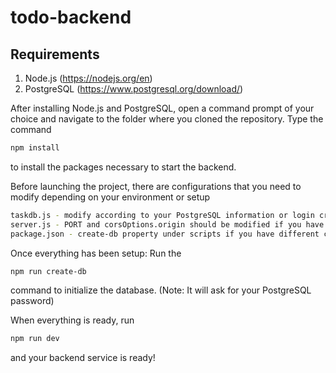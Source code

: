 # todo-backend

## Requirements

1. Node.js (https://nodejs.org/en)
2. PostgreSQL (https://www.postgresql.org/download/)

After installing Node.js and PostgreSQL, open a command prompt of your choice and navigate to the folder where you cloned the repository.
Type the command
```bash
npm install
```
to install the packages necessary to start the backend.

Before launching the project, there are configurations that you need to modify depending on your environment or setup

```bash
taskdb.js - modify according to your PostgreSQL information or login credentials
server.js - PORT and corsOptions.origin should be modified if you have a different setup
package.json - create-db property under scripts if you have different credentials for PostgreSQL
```

Once everything has been setup:
Run the
```bash
npm run create-db
```
command to initialize the database. (Note: It will ask for your PostgreSQL password)

When everything is ready, run
```bash
npm run dev
```
and your backend service is ready!
